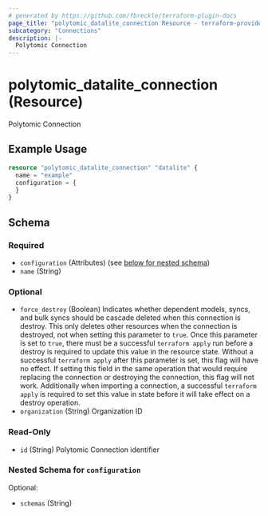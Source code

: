 ```yaml
---
# generated by https://github.com/fbreckle/terraform-plugin-docs
page_title: "polytomic_datalite_connection Resource - terraform-provider-polytomic"
subcategory: "Connections"
description: |-
  Polytomic Connection
---
```


# polytomic_datalite_connection (Resource)

Polytomic Connection

## Example Usage

```terraform
resource "polytomic_datalite_connection" "datalite" {
  name = "example"
  configuration = {
  }
}
```

<!-- schema generated by tfplugindocs -->
## Schema

### Required

- `configuration` (Attributes) (see [below for nested schema](#nestedatt--configuration))
- `name` (String)

### Optional

- `force_destroy` (Boolean) Indicates whether dependent models, syncs, and bulk syncs should be cascade deleted when this connection is destroy. This only deletes other resources when the connection is destroyed, not when setting this parameter to `true`. Once this parameter is set to `true`, there must be a successful `terraform apply` run before a destroy is required to update this value in the resource state. Without a successful `terraform apply` after this parameter is set, this flag will have no effect. If setting this field in the same operation that would require replacing the connection or destroying the connection, this flag will not work. Additionally when importing a connection, a successful `terraform apply` is required to set this value in state before it will take effect on a destroy operation.
- `organization` (String) Organization ID

### Read-Only

- `id` (String) Polytomic Connection identifier

<a id="nestedatt--configuration"></a>
### Nested Schema for `configuration`

Optional:

- `schemas` (String)


